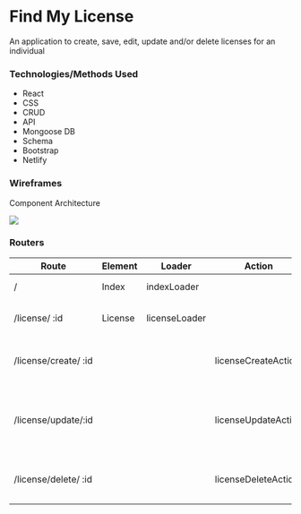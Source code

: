 # Find My License
An application to create, save, edit, update and/or delete licenses for an individual

### Technologies/Methods Used
- React
- CSS
- CRUD
- API
- Mongoose DB
- Schema
- Bootstrap
- Netlify



### Wireframes

Component Architecture

<img src="https://i.imgur.com/yzRJlEt.png">




### Routers

|Route | Element | Loader | Action | Summary |
|---------|-------------|----------|-----------|--------------|
| / | Index | indexLoader | | Display lists of licenses |
| /license/ :id | License | licenseLoader | | Display a selected license |
| /license/create/ :id | | | licenseCreateAction | creates a new license page to fill out |
| /license/update/:id | | | licenseUpdateAction | updates a pre-existing license with new/altered data |
| /license/delete/ :id | | | licenseDeleteAction | deletes a pre-existing license |

